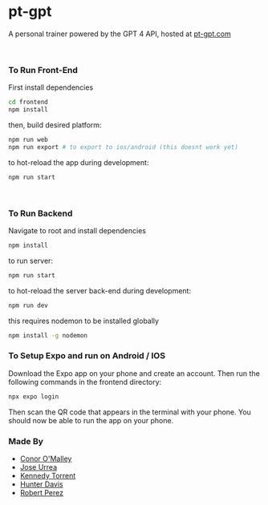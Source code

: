 # pt-gpt
A personal trainer powered by the GPT 4 API, hosted at [pt-gpt.com](https://www.pt-gpt.com)

<br />


### **To Run Front-End**
First install dependencies
```bash
cd frontend
npm install
```

then, build desired platform:

```bash
npm run web
npm run export # to export to ios/android (this doesnt work yet)
```

to hot-reload the app during development: 

```bash
npm run start
```

<br />

### **To Run Backend**

Navigate to root and install dependencies
```bash
npm install
```

to run server:
```bash
npm run start
```

to hot-reload the server back-end during development: 

```bash
npm run dev
```

this requires nodemon to be installed globally
```bash
npm install -g nodemon
```


### To Setup Expo and run on Android / IOS
Download the Expo app on your phone and create an account. Then run the following commands in the frontend directory:

```bash
npx expo login
```

Then scan the QR code that appears in the terminal with your phone. You should now be able to run the app on your phone.

### Made By
- [Conor O'Malley](https://github.com/conorpo)
- [Jose Urrea](https://github.com/JoseAUrrea)
- [Kennedy Torrent](https://github.com/ktorr)
- [Hunter Davis](https://github.com/pothyn)
- [Robert Perez](https://github.com/rickymcmuffin)

